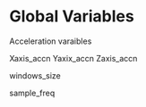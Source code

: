 # Global Variables
Acceleration varaibles

Xaxis_accn
Yaxix_accn
Zaxis_accn

windows_size

sample_freq